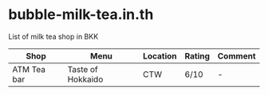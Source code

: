 # bubble-milk-tea.in.th
List of milk tea shop in BKK

| Shop | Menu | Location | Rating | Comment |
| ---- | ---- | ------ | ------- | ------- |
| ATM Tea bar | Taste of Hokkaido | CTW | 6/10 | - |
